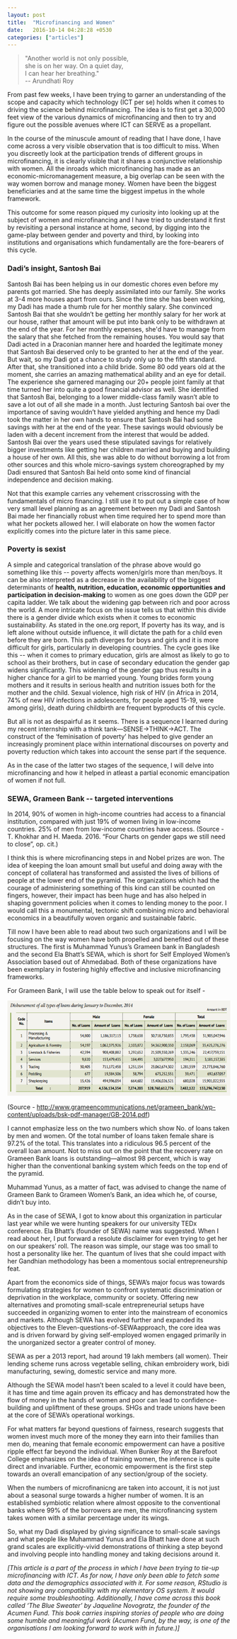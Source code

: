 ```yaml
---
layout: post
title:  "Microfinancing and Women"
date:   2016-10-14 04:28:28 +0530
categories: ["articles"]
---
```

> "Another world is not only possible,   
> she is on her way. On a quiet day,  
> I can hear her breathing."  
> -- Arundhati Roy  

From past few weeks, I have been trying to garner an understanding of the scope and capacity which technology (ICT per se) holds when it comes to driving the science behind microfinancing. The idea is to first get a 30,000 feet view of the various dynamics of microfinancing and then to try and figure out the possible avenues where ICT can SERVE as a propellant.

In the course of the minuscule amount of reading that I have done, I have come across a very visible observation that is too difficult to miss. When you discreetly look at the participation trends of different groups in microfinancing, it is clearly visible that it shares a conjunctive relationship with women. All the inroads which microfinancing has made as an economic-micromanagement measure, a big overlap can be seen with the way women borrow and manage money. Women have been the biggest beneficiaries and at the same time the biggest impetus in the whole framework.

This outcome for some reason piqued my curiosity into looking up at the subject of women and microfinancing and I have tried to understand it first by revisiting a personal instance at home, second, by digging into the game-play between gender and poverty and third, by looking into institutions and organisations which fundamentally are the fore-bearers of this cycle.

### **Dadi’s insight, Santosh Bai**

Santosh Bai has been helping us in our domestic chores even before my parents got married. She has deeply assimilated into our family. She works at 3-4 more houses apart from ours. Since the time she has been working, my Dadi has made a thumb rule for her monthly salary. She convinced Santosh Bai that she wouldn’t be getting her monthly salary for her work at our house, rather that amount will be put into bank only to be withdrawn at the end of the year. For her monthly expenses, she'd have to manage from the salary that she fetched from the remaining houses. You would say that Dadi acted in a Draconian manner here and hoarded the legitimate money that Santosh Bai deserved only to be granted to her at the end of the year. But wait, so my Dadi got a chance to study only up to the fifth standard. After that, she transitioned into a child bride. Some 80 odd years old at the moment, she carries an amazing mathematical ability and an eye for detail. The experience she garnered managing our 20+ people joint family at that time turned her into quite a good financial advisor as well. She identified that Santosh Bai, belonging to a lower middle-class family wasn’t able to save a lot out of all she made in a month. Just lecturing Santosh bai over the importance of saving wouldn’t have yielded anything and hence my Dadi took the matter in her own hands to ensure that Santosh Bai had some savings with her at the end of the year. These savings would obviously be laden with a decent increment from the interest that would be added. Santosh Bai over the years used these stipulated savings for relatively bigger investments like getting her children married and buying and building a house of her own. All this, she was able to do without borrowing a lot from other sources and this whole micro-savings system choreographed by my Dadi ensured that Santosh Bai held onto some kind of financial independence and decision making.

Not that this example carries any vehement crisscrossing with the fundamentals of micro financing. I still use it to put out a simple case of how very small level planning as an agreement between my Dadi and Santosh Bai made her financially robust when time required her to spend more than what her pockets allowed her. I will elaborate on how the women factor explicitly comes into the picture later in this same piece.

### **Poverty is sexist**

A simple and categorical translation of the phrase above would go something like this -- poverty affects women/girls more than men/boys. It can be also interpreted as a decrease in the availability of the biggest determinants of **health, nutrition, education, economic opportunities and participation in decision-making** to women as one goes down the GDP per capita ladder. We talk about the widening gap between rich and poor across the world. A more intricate focus on the issue tells us that within this divide there is a gender divide which exists when it comes to economic sustainability. As stated in the one.org report, If poverty has its way, and is left alone without outside influence, it will dictate the path for a child even before they are born. This path diverges for boys and girls and it is more difficult for girls, particularly in developing countries. The cycle goes like this -- when it comes to primary education, girls are almost as likely to go to school as their brothers, but in case of secondary education the gender gap widens significantly. This widening of the gender gap thus results in a higher chance for a girl to be married young. Young brides form young mothers and it results in serious health and nutrition issues both for the mother and the child. Sexual violence, high risk of HIV (in Africa in 2014, 74% of new HIV infections in adolescents, for people aged 15-19, were among girls), death during childbirth are frequent byproducts of this cycle.  

But all is not as despairful as it seems. There is a sequence I learned during my recent internship with a think tank—SENSE→THINK→ACT. The construct of the ‘feminisation of poverty’ has helped to give gender an increasingly prominent place within international discourses on poverty and poverty reduction which takes into account the sense part if the sequence.

As in the case of the latter two stages of the sequence, I will delve into microfinancing and how it helped in atleast a partial economic emancipation of women if not full.

### **SEWA, Grameen Bank -- targeted interventions**

In 2014, 90% of women in high-income countries had access to a financial institution, compared with just 19% of women living in low-income countries. 25% of men from low-income countries have access. (Source - T. Khokhar and H. Maeda. 2016. “Four Charts on gender gaps we still need to close”, op. cit.)

I think this is where microfinancing steps in and Nobel prizes are won. The idea of keeping the loan amount small but useful and doing away with the concept of collateral has transformed and assisted the lives of billions of people at the lower end of the pyramid. The organizations which had the courage of administering something of this kind can still be counted on fingers, however, their impact has been huge and has also helped in shaping government policies when it comes to lending money to the poor. I would call this a monumental, tectonic shift combining micro and behavioral economics in a beautifully woven organic and sustainable fabric.

Till now I have been able to read about two such organizations and I will be focusing on the way women have both propelled and benefited out of these structures.  The first is Muhammad Yunus’s Grameen bank in Bangladesh and the second Ela Bhatt’s SEWA, which is short for Self Employed Women’s Association based out of Ahmedabad. Both of these organizations have been exemplary in fostering highly effective and inclusive microfinancing frameworks.

For Grameen Bank, I will use the table below to speak out for itself -

<p align = "center"><img src="https://raw.githubusercontent.com/rishabht1/rishabht1.github.io/master/media/table-microfinance.png"/></p>

(Source - http://www.grameencommunications.net/grameen_bank/wp-content/uploads/bsk-pdf-manager/GB-2014.pdf)

I cannot emphasize less on the two numbers which show No. of loans taken by men and women. Of the total number of loans taken female share is 97.2% of the total. This translates into a ridiculous 96.5 percent of the overall loan amount. Not to miss out on the point that the recovery rate on Grameen Bank loans is outstanding—almost 98 percent, which is way higher than the conventional banking system which feeds on the top end of the pyramid.  

Muhammad Yunus, as a matter of fact, was advised to change the name of Grameen Bank to Grameen Women’s Bank, an idea which he, of course, didn’t buy into.

As in the case of SEWA, I got to know about this organization in particular last year while we were hunting speakers for our university TEDx conference. Ela Bhatt’s (founder of SEWA) name was suggested. When I read about her, I put forward a resolute disclaimer for even trying to get her on our speakers’ roll. The reason was simple, our stage was too small to host a personality like her. The quantum of lives that she could impact with her Gandhian methodology has been a momentous social entrepreneurship feat.

Apart from the economics side of things, SEWA’s major focus was towards formulating strategies for women to confront systematic discrimination or deprivation in the workplace, community or society. Offering new alternatives and promoting small-scale entrepreneurial setups have succeeded in organizing women to enter into the mainstream of economics and markets. Although SEWA has evolved further and expanded its objectives to the Eleven-questions-of-SEWAapproach, the core idea was and is driven forward by giving self-employed women engaged primarily in the unorganized sector a greater control of money.

SEWA as per a 2013 report, had around 19 lakh members (all women). Their lending scheme runs across vegetable selling, chikan embroidery work, bidi manufacturing, sewing, domestic service and many more.

Although the SEWA model hasn’t been scaled to a level it could have been, it has time and time again proven its efficacy and has demonstrated how the flow of money in the hands of women and poor can lead to confidence-building and upliftment of these groups. SHGs and trade unions have been at the core of SEWA’s operational workings.

For what matters far beyond questions of fairness, research suggests that women invest much more of the money they earn into their families than men do, meaning that female economic empowerment can have a positive ripple effect far beyond the individual. When Bunker Roy at the Barefoot College emphasizes on the idea of training women, the inference is quite direct and invariable. Further, economic empowerment is the first step towards an overall emancipation of any section/group of the society.

When the numbers of microfinanicng are taken into account, it is not just about a seasonal surge towards a higher number of women. It is an established symbiotic relation where almost  opposite to the conventional banks where 99% of the borrowers are men, the microfinancing system takes women with a similar percentage under its wings.

So, what my Dadi displayed by giving significance to small-scale savings and what people like Muhammad Yunus and Ela Bhatt have done at such grand scales are explicitly-vivid demonstrations of thinking a step beyond and involving people into handling money and taking decisions around it.

*[This article is a part of the process in which I have been trying to tie-up microfinancing with ICT. As for now, I have only been able to fetch some data and the demographics associated with it. For some reason, RStudio is not showing any compatibility with my elementary OS system. It would require some troubleshooting. Additionally, I have come across this book called ‘The Blue Sweater’ by Jaqueline Novogratz, the founder of the Acumen Fund. This book carries  inspiring stories of people who are doing some humble and meaningful work (Acumen Fund, by the way, is one of the organisations I am looking forward to work with in future.)]*